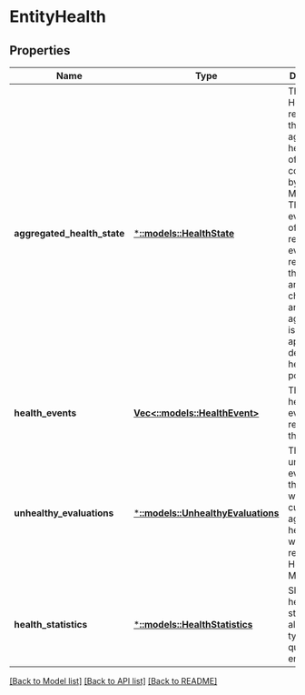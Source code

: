 # EntityHealth

## Properties
Name | Type | Description | Notes
------------ | ------------- | ------------- | -------------
**aggregated_health_state** | [***::models::HealthState**](HealthState.md) | The HealthState representing the aggregated health state of the entity computed by Health Manager. The health evaluation of the entity reflects all events reported on the entity and its children (if any). The aggregation is done by applying the desired health policy. | [optional] [default to null]
**health_events** | [**Vec<::models::HealthEvent>**](HealthEvent.md) | The list of health events reported on the entity. | [optional] [default to null]
**unhealthy_evaluations** | [***::models::UnhealthyEvaluations**](UnhealthyEvaluations.md) | The unhealthy evaluations that show why the current aggregated health state was returned by Health Manager. | [optional] [default to null]
**health_statistics** | [***::models::HealthStatistics**](HealthStatistics.md) | Shows the health statistics for all children types of the queried entity. | [optional] [default to null]

[[Back to Model list]](../README.md#documentation-for-models) [[Back to API list]](../README.md#documentation-for-api-endpoints) [[Back to README]](../README.md)


